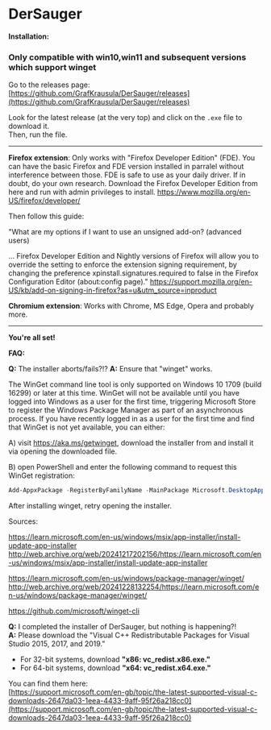 # DerSauger

**Installation:**

### Only compatible with win10,win11 and subsequent versions which support winget

Go to the releases page:  
[https://github.com/GrafKrausula/DerSauger/releases](https://github.com/GrafKrausula/DerSauger/releases)

Look for the latest release (at the very top) and click on the `.exe` file to download it.  
Then, run the file.

-----------------------------------------

**Firefox extension**:
Only works with "Firefox Developer Edition" (FDE). You can have the basic Firefox and FDE version installed in parralel without interference between those.
FDE is safe to use as your daily driver. If in doubt, do your own research.
Download the Firefox Developer Edition from here and run with admin privileges to install.
https://www.mozilla.org/en-US/firefox/developer/

Then follow this guide:

"What are my options if I want to use an unsigned add-on? (advanced users)

... Firefox Developer Edition and Nightly versions of Firefox will allow you to override the setting to enforce the extension signing requirement, by changing the preference xpinstall.signatures.required to false in the Firefox Configuration Editor (about:config page)." 
https://support.mozilla.org/en-US/kb/add-on-signing-in-firefox?as=u&utm_source=inproduct

**Chromium extension**:
Works with Chrome, MS Edge, Opera and probably more.

-----------------------------------------

**You're all set!**


**FAQ:**

**Q:** The installer aborts/fails?!?
**A:** Ensure that "winget" works.

The WinGet command line tool is only supported on Windows 10 1709 (build 16299) or later at this time. WinGet will not be available until you have logged into Windows as a user for the first time, triggering Microsoft Store to register the Windows Package Manager as part of an asynchronous process. If you have recently logged in as a user for the first time and find that WinGet is not yet available, you can either:

A) visit https://aka.ms/getwinget, download the installer from and install it via opening the downloaded file.

B) open PowerShell and enter the following command to request this WinGet registration: 

```Powershell
Add-AppxPackage -RegisterByFamilyName -MainPackage Microsoft.DesktopAppInstaller_8wekyb3d8bbwe
```

After installing winget, retry opening the installer.


Sources:

https://learn.microsoft.com/en-us/windows/msix/app-installer/install-update-app-installer
http://web.archive.org/web/20241217202156/https://learn.microsoft.com/en-us/windows/msix/app-installer/install-update-app-installer

https://learn.microsoft.com/en-us/windows/package-manager/winget/
http://web.archive.org/web/20241228132254/https://learn.microsoft.com/en-us/windows/package-manager/winget/

https://github.com/microsoft/winget-cli


**Q:** I completed the installer of DerSauger, but nothing is happening?!  
**A:** Please download the "Visual C++ Redistributable Packages for Visual Studio 2015, 2017, and 2019."  

- For 32-bit systems, download **"x86: vc_redist.x86.exe."**  
- For 64-bit systems, download **"x64: vc_redist.x64.exe."**  

You can find them here:  
[https://support.microsoft.com/en-gb/topic/the-latest-supported-visual-c-downloads-2647da03-1eea-4433-9aff-95f26a218cc0](https://support.microsoft.com/en-gb/topic/the-latest-supported-visual-c-downloads-2647da03-1eea-4433-9aff-95f26a218cc0)
